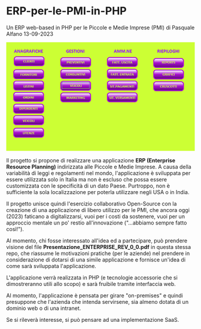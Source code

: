 # ERP-per-le-PMI-in-PHP
Un ERP web-based in PHP per le Piccole e Medie Imprese (PMI) 
di Pasquale Alfano
13-09-2023

![ERP_SWITCHBOARD](SWITCHBOARD_BASE_ERP_800_462.png)

Il progetto si propone di realizzare una applicazione **ERP (Enterprise Resource Planning)** indirizzata alle Piccole e Medie Imprese.
A causa della variabilità di leggi e regolamenti nel mondo, l'applicazione è sviluppata per essere utilizzata solo in Italia ma
non è escluso che possa essere customizzata con le specificità di un dato Paese.
Purtroppo, non è sufficiente la sola localizzazione per poterla utilizzare negli USA o in India.

Il progetto unisce quindi l'esercizio collaborativo Open-Source con la creazione di una applicazione di libero utilizzo
per le PMI, che ancora oggi (2023) faticano a digitalizzarsi, vuoi per i costi da sostenere, vuoi per un approccio mentale
un po' restio all'innovazione ("...abbiamo sempre fatto così!").

Al momento, chi fosse interessato all'idea ed a partecipare, può prendere visione del file **Presentazione_ENTERPRISE_REV_0_0.pdf**
in questa stessa repo, che riassume le motivazioni pratiche (per le aziende) nel prendere in considerazione di dotarsi di una simile 
applicazione e fornisce un'idea di come sarà sviluppata l'applicazione.

L'applicazione verrà realizzata in PHP (e tecnologie accessorie che si dimostreranno utili allo scopo) e sarà fruibile tramite
interfaccia web.

Al momento, l'applicazione è pensata per girare "on-premises" e quindi presuppone che l'azienda che intenda servirsene, sia
almeno dotata di un dominio web o di una intranet.

Se si rileverà interesse, si può pensare ad una implementazione SaaS.
